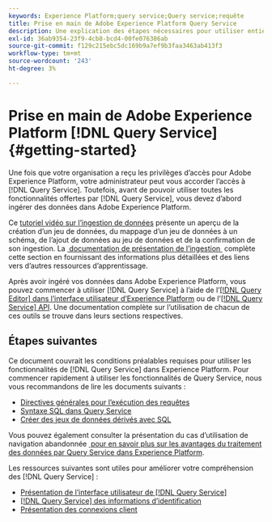 ```yaml
---
keywords: Experience Platform;query service;Query service;requête
title: Prise en main de Adobe Experience Platform Query Service
description: Une explication des étapes nécessaires pour utiliser entièrement Adobe Experience Platform Query Service
exl-id: 36ab9354-23f9-4cb8-bcd4-00fe076386ab
source-git-commit: f129c215ebc5dc169b9a7ef9b3faa3463ab413f3
workflow-type: tm+mt
source-wordcount: '243'
ht-degree: 3%

---
```


# Prise en main de Adobe Experience Platform [!DNL Query Service] {#getting-started}

Une fois que votre organisation a reçu les privilèges d’accès pour Adobe Experience Platform, votre administrateur peut vous accorder l’accès à [!DNL Query Service]. Toutefois, avant de pouvoir utiliser toutes les fonctionnalités offertes par [!DNL Query Service], vous devez d’abord ingérer des données dans Adobe Experience Platform.

Ce [tutoriel vidéo sur l’ingestion de données](https://experienceleague.adobe.com/docs/platform-learn/tutorials/data-ingestion/create-datasets-and-ingest-data.html?lang=fr) présente un aperçu de la création d’un jeu de données, du mappage d’un jeu de données à un schéma, de l’ajout de données au jeu de données et de la confirmation de son ingestion. La [&#x200B; documentation de présentation de l’ingestion &#x200B;](../../ingestion/home.md) complète cette section en fournissant des informations plus détaillées et des liens vers d’autres ressources d’apprentissage.

Après avoir ingéré vos données dans Adobe Experience Platform, vous pouvez commencer à utiliser [!DNL Query Service] à l’aide de l’[[!DNL Query Editor] dans l’interface utilisateur d’Experience Platform](../ui/user-guide.md) ou de l’[[!DNL Query Service] API](../api/getting-started.md). Une documentation complète sur l’utilisation de chacun de ces outils se trouve dans leurs sections respectives.

## Étapes suivantes

Ce document couvrait les conditions préalables requises pour utiliser les fonctionnalités de [!DNL Query Service] dans Experience Platform. Pour commencer rapidement à utiliser les fonctionnalités de Query Service, nous vous recommandons de lire les documents suivants :

- [Directives générales pour l’exécution des requêtes](../best-practices/writing-queries.md)
- [Syntaxe SQL dans Query Service](../sql/syntax.md)
- [Créer des jeux de données dérivés avec SQL](../data-distiller/derived-datasets/create-derived-datasets-with-sql.md)

Vous pouvez également consulter la présentation du cas d’utilisation de navigation abandonnée [&#x200B; pour en savoir plus sur les avantages du traitement des données par Query Service dans Experience Platform](../use-cases/abandoned-browse.md#video-example).

Les ressources suivantes sont utiles pour améliorer votre compréhension des [!DNL Query Service] :

- [Présentation de l’interface utilisateur de [!DNL Query Service]](../ui/overview.md)
- [[!DNL Query Service] des informations d’identification](../ui/credentials.md)
- [Présentation des connexions client](../clients/overview.md)
